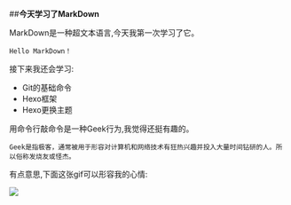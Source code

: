 ##**今天学习了MarkDown**  

MarkDown是一种超文本语言,今天我第一次学习了它。  

`Hello MarkDown！`  

接下来我还会学习:  

* Git的基础命令
* Hexo框架
* Hexo更换主题  

用命令行敲命令是一种Geek行为,我觉得还挺有趣的。  

```Geek是指极客，通常被用于形容对计算机和网络技术有狂热兴趣并投入大量时间钻研的人。所以俗称发烧友或怪杰。```  

有点意思,下面这张gif可以形容我的心情:  

![](https://qgt-style.oss-cn-hangzhou.aliyuncs.com/newcoursep4/g1/g1-2-2/tenor.gif)  
